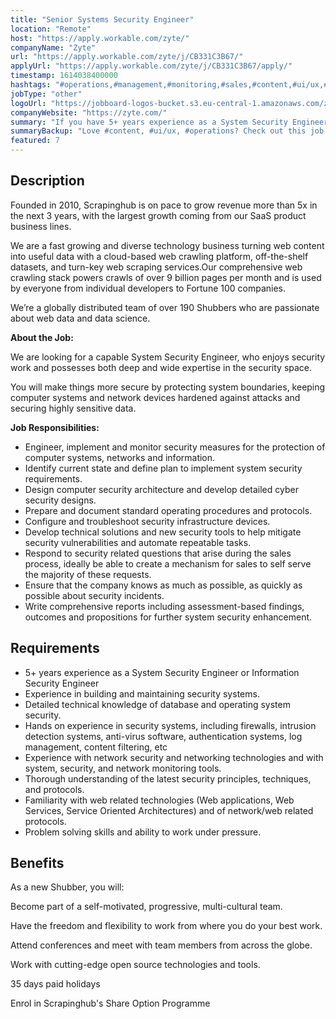 ```yaml
---
title: "Senior Systems Security Engineer"
location: "Remote"
host: "https://apply.workable.com/zyte/"
companyName: "Zyte"
url: "https://apply.workable.com/zyte/j/CB331C3B67/"
applyUrl: "https://apply.workable.com/zyte/j/CB331C3B67/apply/"
timestamp: 1614038400000
hashtags: "#operations,#management,#monitoring,#sales,#content,#ui/ux,#css"
jobType: "other"
logoUrl: "https://jobboard-logos-bucket.s3.eu-central-1.amazonaws.com/zyte"
companyWebsite: "https://zyte.com/"
summary: "If you have 5+ years experience as a System Security Engineer or Information Security Engineer, Zyte is looking for someone with your skillset."
summaryBackup: "Love #content, #ui/ux, #operations? Check out this job post!"
featured: 7
---
```


## Description

Founded in 2010, Scrapinghub is on pace to grow revenue more than 5x in the next 3 years, with the largest growth coming from our SaaS product business lines.

We are a fast growing and diverse technology business turning web content into useful data with a cloud-based web crawling platform, off-the-shelf datasets, and turn-key web scraping services.Our comprehensive web crawling stack powers crawls of over 9 billion pages per month and is used by everyone from individual developers to Fortune 100 companies.

We’re a globally distributed team of over 190 Shubbers who are passionate about web data and data science.

**About the Job:**

We are looking for a capable System Security Engineer, who enjoys security work and possesses both deep and wide expertise in the security space.

You will make things more secure by protecting system boundaries, keeping computer systems and network devices hardened against attacks and securing highly sensitive data.

**Job Responsibilities:**

*   Engineer, implement and monitor security measures for the protection of computer systems, networks and information.
*   Identify current state and define plan to implement system security requirements.
*   Design computer security architecture and develop detailed cyber security designs.
*   Prepare and document standard operating procedures and protocols.
*   Configure and troubleshoot security infrastructure devices.
*   Develop technical solutions and new security tools to help mitigate security vulnerabilities and automate repeatable tasks.
*   Respond to security related questions that arise during the sales process, ideally be able to create a mechanism for sales to self serve the majority of these requests.
*   Ensure that the company knows as much as possible, as quickly as possible about security incidents.
*   Write comprehensive reports including assessment-based findings, outcomes and propositions for further system security enhancement.

## Requirements

*   5+ years experience as a System Security Engineer or Information Security Engineer
*   Experience in building and maintaining security systems.
*   Detailed technical knowledge of database and operating system security.
*   Hands on experience in security systems, including firewalls, intrusion detection systems, anti-virus software, authentication systems, log management, content filtering, etc
*   Experience with network security and networking technologies and with system, security, and network monitoring tools.
*   Thorough understanding of the latest security principles, techniques, and protocols.
*   Familiarity with web related technologies (Web applications, Web Services, Service Oriented Architectures) and of network/web related protocols.
*   Problem solving skills and ability to work under pressure.

## Benefits

As a new Shubber, you will:

Become part of a self-motivated, progressive, multi-cultural team.

Have the freedom and flexibility to work from where you do your best work.

Attend conferences and meet with team members from across the globe.

Work with cutting-edge open source technologies and tools.

35 days paid holidays

Enrol in Scrapinghub's Share Option Programme
